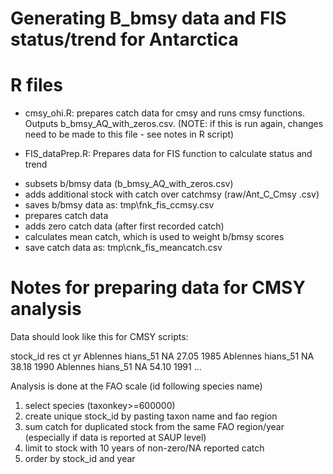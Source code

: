 Generating B_bmsy data and FIS status/trend for Antarctica
=====================

R files
=====================
* cmsy_ohi.R: prepares catch data for cmsy and runs cmsy functions. Outputs b_bmsy_AQ_with_zeros.csv. (NOTE: if this is run again, changes need to be made to this file - see notes in R script)

* FIS_dataPrep.R: Prepares data for FIS function to calculate status and trend
- subsets b/bmsy data (b_bmsy_AQ_with_zeros.csv)
- adds additional stock with catch over catchmsy (raw/Ant_C_Cmsy .csv)
- saves b/bmsy data as: tmp\\fnk_fis_ccmsy.csv
- prepares catch data
- adds zero catch data (after first recorded catch)
- calculates mean catch, which is used to weight b/bmsy scores
- save catch data as: tmp\\cnk_fis_meancatch.csv


Notes for preparing data for CMSY analysis
===========================================
Data should look like this for CMSY scripts:

stock_id            res           ct   yr
Ablennes hians_51   NA            27.05 1985
Ablennes hians_51   NA            38.18 1990
Ablennes hians_51   NA            54.10 1991
...

Analysis is done at the FAO scale (id following species name)

1.  select species (taxonkey>=600000)
2. create unique stock_id by pasting taxon name and fao region
3. sum catch for duplicated stock from the same FAO region/year (especially if data is reported at SAUP level)
4. limit to stock with 10 years of non-zero/NA reported catch
5. order by stock_id and year


